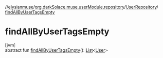 //[elysianmuse](../../../index.md)/[org.darkSolace.muse.userModule.repository](../index.md)/[UserRepository](index.md)/[findAllByUserTagsEmpty](find-all-by-user-tags-empty.md)

# findAllByUserTagsEmpty

[jvm]\
abstract fun [findAllByUserTagsEmpty](find-all-by-user-tags-empty.md)(): [List](https://kotlinlang.org/api/latest/jvm/stdlib/kotlin.collections/-list/index.html)&lt;[User](../../org.darkSolace.muse.userModule.model/-user/index.md)&gt;
